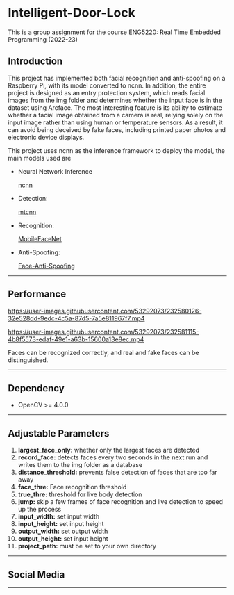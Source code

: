 # Intelligent-Door-Lock
This is a group assignment for the course ENG5220: Real Time Embedded Programming (2022-23)

## Introduction

This project has implemented both facial recognition and anti-spoofing on a Raspberry Pi, with its model converted to ncnn. In addition, the entire project is designed as an entry protection system, which reads facial images from the img folder and determines whether the input face is in the dataset using Arcface. The most interesting feature is its ability to estimate whether a facial image obtained from a camera is real, relying solely on the input image rather than using human or temperature sensors. As a result, it can avoid being deceived by fake faces, including printed paper photos and electronic device displays.

This project uses ncnn as the inference framework to deploy the model, the main models used are

- Neural Network Inference

  [ncnn](https://github.com/Tencent/ncnn)

- Detection:

  [mtcnn](https://kpzhang93.github.io/MTCNN_face_detection_alignment/index.html)

- Recognition: 

  [MobileFaceNet](https://github.com/deepinsight/insightface/issues/214)

-  Anti-Spoofing:

    [Face-Anti-Spoofing](https://github.com/minivision-ai/Silent-Face-Anti-Spoofing)

---
## Performance


https://user-images.githubusercontent.com/53292073/232580126-32e528dd-9edc-4c5a-87d5-7a5e811967f7.mp4

https://user-images.githubusercontent.com/53292073/232581115-4b8f5573-edaf-49e1-a63b-15600a13e8ec.mp4

Faces can be recognized correctly, and real and fake faces can be distinguished.


---

## Dependency

- OpenCV >= 4.0.0 

---

## Adjustable Parameters

1. **largest_face_only:** whether only the largest faces are detected
2. **record_face:** detects faces every two seconds in the next run and writes them to the img folder as a database
3. **distance_threshold:** prevents false detection of faces that are too far away
4. **face_thre:** Face recognition threshold
5. **true_thre:** threshold for live body detection
6. **jump:** skip a few frames of face recognition and live detection to speed up the process
7. **input_width:** set input width 
8. **input_height:** set input height 
9. **output_width:** set output width 
10. **output_height:** set input height
11. **project_path:** must be set to your own directory

------


## Social Media

---



